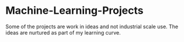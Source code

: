 # Machine-Learning-Projects

Some of the projects are work in ideas and not industrial scale use. The ideas are nurtured as part of my learning curve. 
